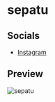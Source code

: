 # sepatu
## Socials
* [Instagram](https://www.instagram.com/farahansubhan)

## Preview
![sepatu](https://user-images.githubusercontent.com/20633917/235583126-bdd41a6b-7852-4386-9042-0d34d20ad5a1.gif)
